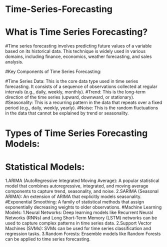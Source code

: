 # Time-Series-Forecasting

# What is Time Series Forecasting?

#Time series forecasting involves predicting future values of a variable based on its historical data. This technique is widely used in various domains, including finance, economics, weather forecasting, and sales analysis.

#Key Components of Time Series Forecasting:

#Time Series Data: This is the core data type used in time series forecasting. It consists of a sequence of observations collected at regular intervals (e.g., daily, weekly, monthly).
#Trend: This is the long-term direction of the time series (upward, downward, or stationary).
#Seasonality: This is a recurring pattern in the data that repeats over a fixed period (e.g., daily, weekly, yearly).
#Noise: This is the random fluctuations in the data that cannot be explained by trend or seasonality.
# Types of Time Series Forecasting Models:

# Statistical Models:
1.ARIMA (AutoRegressive Integrated Moving Average): A popular statistical model that combines autoregressive, integrated, and moving average components to capture trend, seasonality, and noise.
2.SARIMA (Seasonal ARIMA): An extension of ARIMA that explicitly models seasonality.
#Exponential Smoothing: A family of statistical methods that assign exponentially decreasing weights to older observations.
#Machine Learning Models:
1.Neural Networks: Deep learning models like Recurrent Neural Networks (RNNs) and Long Short-Term Memory (LSTM) networks can be used to capture complex patterns in time series data.
2.Support Vector Machines (SVMs): SVMs can be used for time series classification and regression tasks.
3.Random Forests: Ensemble models like Random Forests can be applied to time series forecasting.
